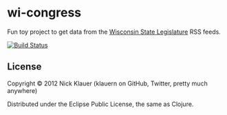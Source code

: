 # wi-congress

Fun toy project to get data from the [Wisconsin State Legislature](https://docs.legis.wisconsin.gov/feed) RSS feeds.

[![Build Status](https://secure.travis-ci.org/klauern/wi-congress.png)](http://travis-ci.org/klauern/wi-congress)

## License

Copyright © 2012 Nick Klauer (klauern on GitHub, Twitter, pretty much anywhere)

Distributed under the Eclipse Public License, the same as Clojure.
